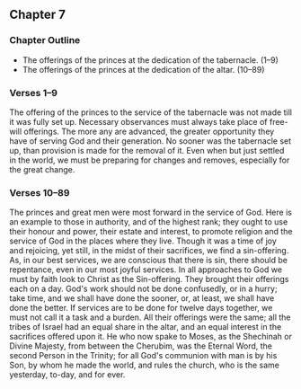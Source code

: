 ## Chapter 7

### Chapter Outline

- The offerings of the princes at the dedication of the tabernacle. (1–9)
- The offerings of the princes at the dedication of the altar. (10–89)

### Verses 1–9

The offering of the princes to the service of the tabernacle was not made till it was fully set up. Necessary observances must always take place of free-will offerings. The more any are advanced, the greater opportunity they have of serving God and their generation. No sooner was the tabernacle set up, than provision is made for the removal of it. Even when but just settled in the world, we must be preparing for changes and removes, especially for the great change.

### Verses 10–89

The princes and great men were most forward in the service of God. Here is an example to those in authority, and of the highest rank; they ought to use their honour and power, their estate and interest, to promote religion and the service of God in the places where they live. Though it was a time of joy and rejoicing, yet still, in the midst of their sacrifices, we find a sin-offering. As, in our best services, we are conscious that there is sin, there should be repentance, even in our most joyful services. In all approaches to God we must by faith look to Christ as the Sin-offering. They brought their offerings each on a day. God's work should not be done confusedly, or in a hurry; take time, and we shall have done the sooner, or, at least, we shall have done the better. If services are to be done for twelve days together, we must not call it a task and a burden. All their offerings were the same; all the tribes of Israel had an equal share in the altar, and an equal interest in the sacrifices offered upon it. He who now spake to Moses, as the Shechinah or Divine Majesty, from between the Cherubim, was the Eternal Word, the second Person in the Trinity; for all God's communion with man is by his Son, by whom he made the world, and rules the church, who is the same yesterday, to-day, and for ever.

